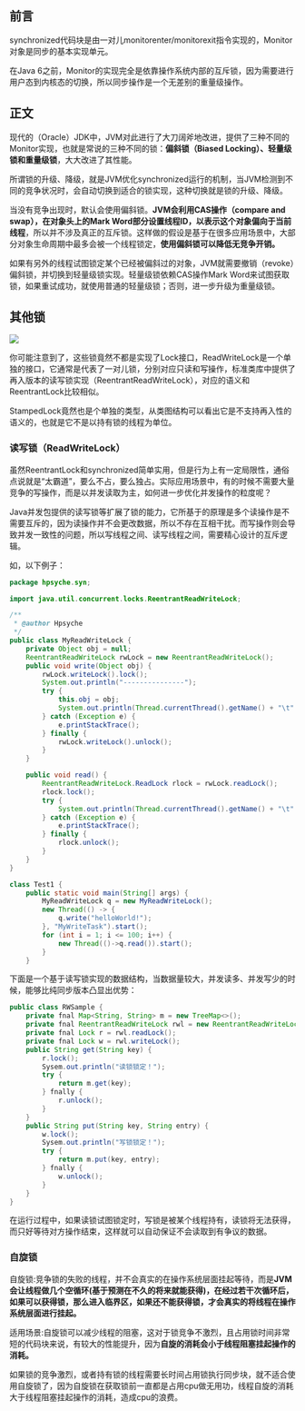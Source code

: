 ## 前言

synchronized代码块是由一对儿monitorenter/monitorexit指令实现的，Monitor对象是同步的基本实现单元。

在Java 6之前，Monitor的实现完全是依靠操作系统内部的互斥锁，因为需要进行用户态到内核态的切换，所以同步操作是一个无差别的重量级操作。

## 正文

现代的（Oracle）JDK中，JVM对此进行了大刀阔斧地改进，提供了三种不同的Monitor实现，也就是常说的三种不同的锁：**偏斜锁（Biased Locking）、轻量级锁和重量级锁**，大大改进了其性能。

所谓锁的升级、降级，就是JVM优化synchronized运行的机制，当JVM检测到不同的竞争状况时，会自动切换到适合的锁实现，这种切换就是锁的升级、降级。

当没有竞争出现时，默认会使用偏斜锁。**JVM会利用CAS操作（compare and swap），在对象头上的Mark Word部分设置线程ID，以表示这个对象偏向于当前线程**，所以并不涉及真正的互斥锁。这样做的假设是基于在很多应用场景中，大部分对象生命周期中最多会被一个线程锁定，**使用偏斜锁可以降低无竞争开销。**

如果有另外的线程试图锁定某个已经被偏斜过的对象，JVM就需要撤销（revoke）偏斜锁，并切换到轻量级锁实现。轻量级锁依赖CAS操作Mark Word来试图获取锁，如果重试成功，就使用普通的轻量级锁；否则，进一步升级为重量级锁。

## 其他锁

![](D:\Work\TyporaNotes\note\JavaSE\Java核心技术36讲\pict\16-1.png)

你可能注意到了，这些锁竟然不都是实现了Lock接口，ReadWriteLock是一个单独的接口，它通常是代表了一对儿锁，分别对应只读和写操作，标准类库中提供了再入版本的读写锁实现（ReentrantReadWriteLock），对应的语义和ReentrantLock比较相似。

StampedLock竟然也是个单独的类型，从类图结构可以看出它是不支持再入性的语义的，也就是它不是以持有锁的线程为单位。

### 读写锁（ReadWriteLock）

虽然ReentrantLock和synchronized简单实用，但是行为上有一定局限性，通俗点说就是“太霸道”，要么不占，要么独占。实际应用场景中，有的时候不需要大量竞争的写操作，而是以并发读取为主，如何进一步优化并发操作的粒度呢？

Java并发包提供的读写锁等扩展了锁的能力，它所基于的原理是多个读操作是不需要互斥的，因为读操作并不会更改数据，所以不存在互相干扰。而写操作则会导致并发一致性的问题，所以写线程之间、读写线程之间，需要精心设计的互斥逻辑。

如，以下例子：

```java
package hpsyche.syn;

import java.util.concurrent.locks.ReentrantReadWriteLock;

/**
 * @author Hpsyche
 */
public class MyReadWriteLock {
    private Object obj = null;
    ReentrantReadWriteLock rwLock = new ReentrantReadWriteLock();
    public void write(Object obj) {
        rwLock.writeLock().lock();
        System.out.println("---------------");
        try {
            this.obj = obj;
            System.out.println(Thread.currentThread().getName() + "\t" + obj);
        } catch (Exception e) {
            e.printStackTrace();
        } finally {
            rwLock.writeLock().unlock();
        }
    }

    public void read() {
        ReentrantReadWriteLock.ReadLock rlock = rwLock.readLock();
        rlock.lock();
        try {
            System.out.println(Thread.currentThread().getName() + "\t" + obj);
        } catch (Exception e) {
            e.printStackTrace();
        } finally {
            rlock.unlock();
        }
    }
}

class Test1 {
    public static void main(String[] args) {
        MyReadWriteLock q = new MyReadWriteLock();
        new Thread(() -> {
            q.write("helloWorld!");
        }, "MyWriteTask").start();
        for (int i = 1; i <= 100; i++) {
            new Thread(()->q.read()).start();
        }
    }

```

下面是一个基于读写锁实现的数据结构，当数据量较大，并发读多、并发写少的时候，能够比纯同步版本凸显出优势：

```java
public class RWSample {
    private fnal Map<String, String> m = new TreeMap<>();
    private fnal ReentrantReadWriteLock rwl = new ReentrantReadWriteLock();
    private fnal Lock r = rwl.readLock();
    private fnal Lock w = rwl.writeLock();
    public String get(String key) {
        r.lock();
        Sysem.out.println("读锁锁定！");
        try {
            return m.get(key);
        } fnally {
            r.unlock();
        }
    }
    public String put(String key, String entry) {
        w.lock();
        Sysem.out.println("写锁锁定！");
        try {
            return m.put(key, entry);
        } fnally {
            w.unlock();
        }
    }
}
```

在运行过程中，如果读锁试图锁定时，写锁是被某个线程持有，读锁将无法获得，而只好等待对方操作结束，这样就可以自动保证不会读取到有争议的数据。	

### 自旋锁

自旋锁:竞争锁的失败的线程，并不会真实的在操作系统层面挂起等待，而是**JVM会让线程做几个空循环(基于预测在不久的将来就能获得)，在经过若干次循环后，如果可以获得锁，那么进入临界区，如果还不能获得锁，才会真实的将线程在操作系统层面进行挂起。**

适用场景:自旋锁可以减少线程的阻塞，这对于锁竞争不激烈，且占用锁时间非常短的代码块来说，有较大的性能提升，因为**自旋的消耗会小于线程阻塞挂起操作的消耗。**

如果锁的竞争激烈，或者持有锁的线程需要长时间占用锁执行同步块，就不适合使用自旋锁了，因为自旋锁在获取锁前一直都是占用cpu做无用功，线程自旋的消耗大于线程阻塞挂起操作的消耗，造成cpu的浪费。